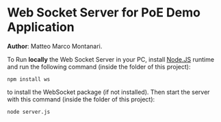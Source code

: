 # Web Socket Server for PoE Demo Application

**Author**: Matteo Marco Montanari.

To Run **locally** the Web Socket Server in your PC, install [Node.JS](https://nodejs.org/en/) runtime and run the following command (inside the folder of this project):
```
npm install ws
```
to install the WebSocket package (if not installed). Then start the server with this command (inside the folder of this project):
```
node server.js
```
